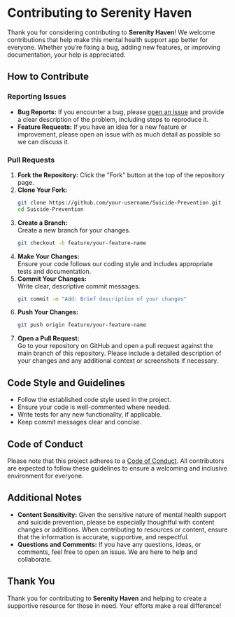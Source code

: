 # Contributing to Serenity Haven

Thank you for considering contributing to **Serenity Haven**! We welcome contributions that help make this mental health support app better for everyone. Whether you’re fixing a bug, adding new features, or improving documentation, your help is appreciated.

## How to Contribute

### Reporting Issues
- **Bug Reports:** If you encounter a bug, please [open an issue](https://github.com/Sambhav-Gautam/Suicide-Prevention/issues) and provide a clear description of the problem, including steps to reproduce it.
- **Feature Requests:** If you have an idea for a new feature or improvement, please open an issue with as much detail as possible so we can discuss it.

### Pull Requests
1. **Fork the Repository:** Click the "Fork" button at the top of the repository page.
2. **Clone Your Fork:**  
   ```bash
   git clone https://github.com/your-username/Suicide-Prevention.git
   cd Suicide-Prevention
   ```
3. **Create a Branch:**  
   Create a new branch for your changes.
   ```bash
   git checkout -b feature/your-feature-name
   ```
4. **Make Your Changes:**  
   Ensure your code follows our coding style and includes appropriate tests and documentation.
5. **Commit Your Changes:**  
   Write clear, descriptive commit messages.
   ```bash
   git commit -m "Add: Brief description of your changes"
   ```
6. **Push Your Changes:**  
   ```bash
   git push origin feature/your-feature-name
   ```
7. **Open a Pull Request:**  
   Go to your repository on GitHub and open a pull request against the main branch of this repository. Please include a detailed description of your changes and any additional context or screenshots if necessary.

## Code Style and Guidelines

- Follow the established code style used in the project.
- Ensure your code is well-commented where needed.
- Write tests for any new functionality, if applicable.
- Keep commit messages clear and concise.

## Code of Conduct

Please note that this project adheres to a [Code of Conduct](CODE_OF_CONDUCT.md). All contributors are expected to follow these guidelines to ensure a welcoming and inclusive environment for everyone.

## Additional Notes

- **Content Sensitivity:** Given the sensitive nature of mental health support and suicide prevention, please be especially thoughtful with content changes or additions. When contributing to resources or content, ensure that the information is accurate, supportive, and respectful.
- **Questions and Comments:** If you have any questions, ideas, or comments, feel free to open an issue. We are here to help and collaborate.

## Thank You

Thank you for contributing to **Serenity Haven** and helping to create a supportive resource for those in need. Your efforts make a real difference!
